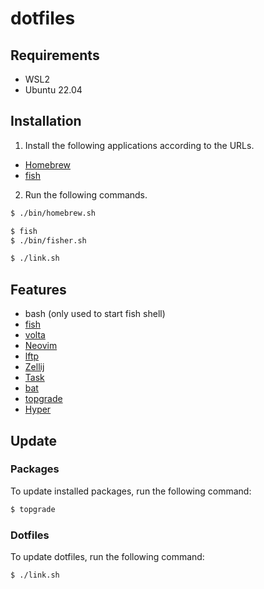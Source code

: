 # dotfiles 

## Requirements

- WSL2
- Ubuntu 22.04

## Installation

1. Install the following applications according to the URLs.

- [Homebrew](https://brew.sh)
- [fish](https://launchpad.net/~fish-shell/+archive/ubuntu/release-3)

2. Run the following commands.

```sh
$ ./bin/homebrew.sh

$ fish
$ ./bin/fisher.sh

$ ./link.sh
```

## Features

- bash (only used to start fish shell)
- [fish](https://github.com/fish-shell/fish-shell)
- [volta](https://github.com/volta-cli/volta)
- [Neovim](https://github.com/neovim/neovim) 
- [lftp](https://packages.ubuntu.com/jammy/lftp)
- [Zellij](https://github.com/zellij-org/zellij)
- [Task](https://taskfile.dev)
- [bat](https://github.com/sharkdp/bat)
- [topgrade](https://github.com/topgrade-rs/topgrade)
- [Hyper](https://github.com/vercel/hyper)

## Update

### Packages

To update installed packages, run the following command:

```sh
$ topgrade
```

### Dotfiles

To update dotfiles, run the following command:

```sh
$ ./link.sh
```
